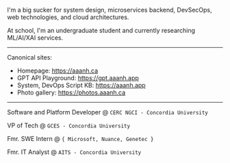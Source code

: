 <!-- <img width="400" src="https://user-images.githubusercontent.com/37283437/203468920-67b56724-b8f5-4e71-94c6-cdd053ea93d3.png"/>

(Please don't actually call the number, it's just for fun 😂)
 -->
I'm a big sucker for system design, microservices backend, DevSecOps, web technologies, and cloud architectures.

At school, I'm an undergraduate student and currently researching ML/AI/XAI services.

<hr/>

Canonical sites:

- Homepage: <https://aaanh.ca>
- GPT API Playground: <https://gpt.aaanh.app>
- System, DevOps Script KB: <https://aaanh.app>
- Photo gallery: <https://photos.aaanh.ca>

<hr/>

Software and Platform Developer @ `CERC NGCI - Concordia University`

VP of Tech @ `GCES - Concordia University`

Fmr. SWE Intern @ `{ Microsoft, Nuance, Genetec }`

Fmr. IT Analyst @ `AITS - Concordia University`


<!-- ![](https://komarev.com/ghpvc/?username=aaanh) -->
